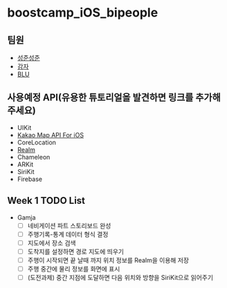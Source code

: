 # boostcamp_iOS_bipeople

## 팀원
* [성준성준](https://github.com/smart23033)
* [감자](https://github.com/sikurity)
* [BLU](https://github.com/chojunyng)

## 사용예정 API(유용한 튜토리얼을 발견하면 링크를 추가해주세요)
 - UIKit
 - [Kakao Map API For iOS](http://amanida.kr/ios-daum-mobile-map-swift)
 - CoreLocation
 - [Realm](https://hanjungv.github.io/2017-02-08-2_Swift_RealmTodo1/)
 - Chameleon
 - ARKit
 - SiriKit
 - Firebase

## Week 1 TODO List
  * Gamja
    - [ ] 네비게이션 파트 스토리보드 완성
    - [ ] 주행기록-통계 데이터 형식 결정
    - [ ] 지도에서 장소 검색
    - [ ] 도착지를 설정하면 경로 지도에 띄우기
    - [ ] 주행이 시작되면 끝 날때 까지 위치 정보를 Realm을 이용해 저장
    - [ ] 주행 중간에 물리 정보를 화면에 표시
    - [ ] (도전과제) 중간 지점에 도달하면 다음 위치와 방향을 SiriKit으로 읽어주기
